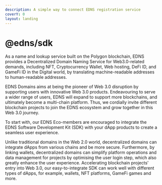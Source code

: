 ```yaml
---
description: A simple way to connect EDNS registration service
coverY: 0
layout: landing
---
```


# @edns/sdk

As a name and lookup service built on the Polygon blockchain, EDNS provides a Decentralized Domain Naming Service for Web3.0-related demands, including NFT, Cryptocurrency Wallet, Web hosting, DeFi ID, and GameFi ID in the Digital world, by translating machine-readable addresses to human-readable addresses.

EDNS Domains aims at being the pioneer of Web 3.0 disruption by supporting users with innovative Web 3.0 products.  Endeavouring to serve a wider range of users, EDNS will expand to support more blockchains, and ultimately become a multi-chain platform. Thus, we cordially invite different blockchain projects to join the EDNS ecosystem and grow together in this Web 3.0 journey.

To start with, our EDNS Eco-members are encouraged to integrate the EDNS Software Development Kit (SDK) with your dApp products to create a seamless user experience.

Unlike traditional domains in the Web 2.0 world, decentralized domains can integrate dApps from various chains and be more secure. Furthermore, by linking wallets, decentralized domains can simplify platform operations and data management for projects by optimising the user login step, which also greatly enhance the user experience. Accelerating blockchain projects’ entry into Web 3.0, our easy-to-integrate SDK can work well with different types of dApps, for example, wallets, NFT platforms, GameFi games and more.
